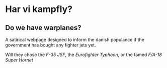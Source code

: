 Har vi kampfly?
===
Do we have warplanes?
---

A satirical webpage designed to inform the danish populance if the government has bought any fighter jets yet.

Will they chose the *F-35 JSF*, the *Eurofighter Typhoon*, or the famed *F/A-18 Super Hornet*
